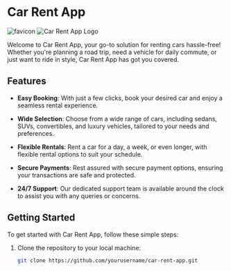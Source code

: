 # Car Rent App

![favicon](https://github.com/Rukundo-Bahati/Car-Rent/assets/150172206/51a91be9-cbd0-407b-a894-6316c75f58d3)
![Car Rent App Logo]()

Welcome to Car Rent App, your go-to solution for renting cars hassle-free! Whether you're planning a road trip, need a vehicle for daily commute, or just want to ride in style, Car Rent App has got you covered.

## Features

- **Easy Booking**: With just a few clicks, book your desired car and enjoy a seamless rental experience.

- **Wide Selection**: Choose from a wide range of cars, including sedans, SUVs, convertibles, and luxury vehicles, tailored to your needs and preferences.

- **Flexible Rentals**: Rent a car for a day, a week, or even longer, with flexible rental options to suit your schedule.

- **Secure Payments**: Rest assured with secure payment options, ensuring your transactions are safe and protected.

- **24/7 Support**: Our dedicated support team is available around the clock to assist you with any queries or concerns.

## Getting Started

To get started with Car Rent App, follow these simple steps:

1. Clone the repository to your local machine:
   ```bash
   git clone https://github.com/yourusername/car-rent-app.git
